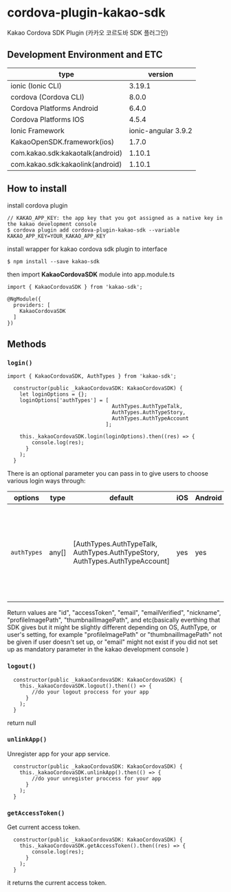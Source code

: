 # cordova-plugin-kakao-sdk
Kakao Cordova SDK Plugin (카카오 코르도바 SDK 플러그인)

## Development Environment and ETC
|type|version
|---|---
|ionic (Ionic CLI)|3.19.1
|cordova (Cordova CLI)|8.0.0
|Cordova Platforms Android|6.4.0
|Cordova Platforms IOS|4.5.4
|Ionic Framework|ionic-angular 3.9.2
|KakaoOpenSDK.framework(ios)|1.7.0
|com.kakao.sdk:kakaotalk(android)|1.10.1
|com.kakao.sdk:kakaolink(android)|1.10.1


## How to install
install cordova plugin
```
// KAKAO_APP_KEY: the app key that you got assigned as a native key in the kakao development console
$ cordova plugin add cordova-plugin-kakao-sdk --variable KAKAO_APP_KEY=YOUR_KAKAO_APP_KEY
```

install wrapper for kakao cordova sdk plugin to interface
```
$ npm install --save kakao-sdk
```

then import __KakaoCordovaSDK__ module into app.module.ts
```
import { KakaoCordovaSDK } from 'kakao-sdk';

@NgModule({
  providers: [
    KakaoCordovaSDK
  ]
})
```

## Methods
### `login()`


```
import { KakaoCordovaSDK, AuthTypes } from 'kakao-sdk';

  constructor(public _kakaoCordovaSDK: KakaoCordovaSDK) {
    let loginOptions = {};
    loginOptions['authTypes'] = [
                                  AuthTypes.AuthTypeTalk, 
                                  AuthTypes.AuthTypeStory,
                                  AuthTypes.AuthTypeAccount
                                ];
    
    this._kakaoCordovaSDK.login(loginOptions).then((res) => {
        console.log(res);
      }
    );
  }
```
There is an optional parameter you can pass in to give users to choose various login ways through:

|options|type|default|iOS|Android|description
|---|---|---|---|---|---
|`authTypes`|any[]|[AuthTypes.AuthTypeTalk, AuthTypes.AuthTypeStory, AuthTypes.AuthTypeAccount]|yes|yes|Types of Authentication: "AuthTypes.AuthTypeTalk", "AuthTypes.AuthTypeStory", "AuthTypes.AuthTypeAccount", multiple values in this option will show the popup window to choose among the login methods unless one of those apps are not yet installed in the device(except AuthTypeAccount)


Return values are "id", "accessToken", "email", "emailVerified", "nickname", "profileImagePath", "thumbnailImagePath", and etc(basically everthing that SDK gives but it might be slightly different  depending on OS, AuthType, or user's setting, for example "profileImagePath" or "thumbnailImagePath" not be given if user doesn't set up, or "email" might not exist if you did not set up as mandatory parameter in the kakao development console )

### `logout()`
```
  constructor(public _kakaoCordovaSDK: KakaoCordovaSDK) {
    this._kakaoCordovaSDK.logout().then(() => {
        //do your logout proccess for your app
      }
    );
  }
```
return null

### `unlinkApp()`
Unregister app for your app service. 
```
  constructor(public _kakaoCordovaSDK: KakaoCordovaSDK) {
    this._kakaoCordovaSDK.unlinkApp().then(() => {
        //do your unregister proccess for your app
      }
    );
  }
```

### `getAccessToken()`
Get current access token.
```
  constructor(public _kakaoCordovaSDK: KakaoCordovaSDK) {
    this._kakaoCordovaSDK.getAccessToken().then((res) => {
        console.log(res);
      }
    );
  }
```
it returns the current access token.


